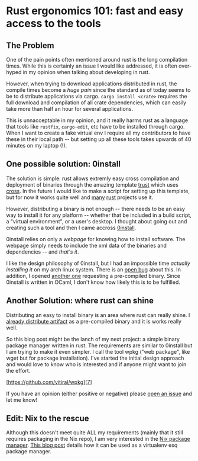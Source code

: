 # Rust ergonomics 101: fast and easy access to the tools

## The Problem
One of the pain points often mentioned around rust is the long compilation
times. While this is certainly an issue I would like addressed, it is often
over-hyped in my opinion when talking about developing in rust.

However, when trying to download applications distributed in rust, the compile
times become a *huge pain* since the standard as of today seems to be to
distribute applications via cargo. `cargo install <crate>` requires the full
download and compilation of all crate dependencies, which can easily take more
than half an hour for several applications.

This is unnacceptable in my opinion, and it really harms rust as a language
that tools like `rustfix`, `cargo-edit`, etc have to be installed through
cargo. When I want to create a fake virtual env I require all my contributors
to have these in their local path -- but setting up all these tools takes
upwards of 40 minutes on my laptop (!).

## One possible solution: 0install
The solution is simple: rust allows extremly easy cross compilation and
deployment of binaries through the amazing template [trust][0] which uses
[cross][1]. In the future I would like to make a script for setting up this
template, but for now it works quite well and [many][2] [rust][3] projects use
it.

However, distributing a binary is not enough -- there needs to be an easy way
to install it for any platform -- whether that be included in a build script,
a "virtual environment", or a user's desktop. I thought about going out and
creating such a tool and then I came accross [0install][4].

0install relies on only a *webpage* for knowing how to install software.
The webpage simply needs to include the xml data of the binaries and
dependencies -- and *that's it*.

I like the design philosophy of 0install, but I had an impossible time
*actually installing it* on my arch linux system. There is an [open bug][5]
about this. In addition, I opened [another one][6] requesting a pre-compiled
binary. Since 0install is written in OCaml, I don't know how likely
this is to be fulfilled.

## Another Solution: where rust can shine
Distributing an easy to install binary is an area where rust can really shine.
I [already distribute artifact][2] as a pre-compiled binary and it is
works really well.

So this blog post might be the lanch of my next project: a simple binary
package manager written in rust. The requirements are similar to
0install but I am trying to make it even simpler. I call the tool
wpkg ("web package", like wget but for package installation). I've started
the initial design approach and would love to know who is interested
and if anyone might want to join the effort.

[https://github.com/vitiral/wpkg][7]

If you have an opinion (either positive or negative) please
[open an issue](https://github.com/vitiral/wpkg/issues) and let me know!

## Edit: Nix to the rescue
Although this doesn't meet quite ALL my requirements (mainly that it still
requires packaging in the Nix repo), I am very interested in the [Nix package
manager][8]. [This blog post][9] details how it can be used as a virtualenv
esq package manager.

[0]:https://github.com/japaric/trust
[1]:https://github.com/japaric/cross
[2]:https://github.com/vitiral/artifact
[3]:https://github.com/BurntSushi/ripgrep
[4]:http://0install.net/
[5]:https://github.com/0install/0install/issues/58
[6]:https://github.com/0install/0install/issues/59
[7]:https://github.com/vitiral/wpkg
[8]:https://nixos.org/nix/
[9]:https://dzone.com/articles/isolated-development-environment-using-nix
